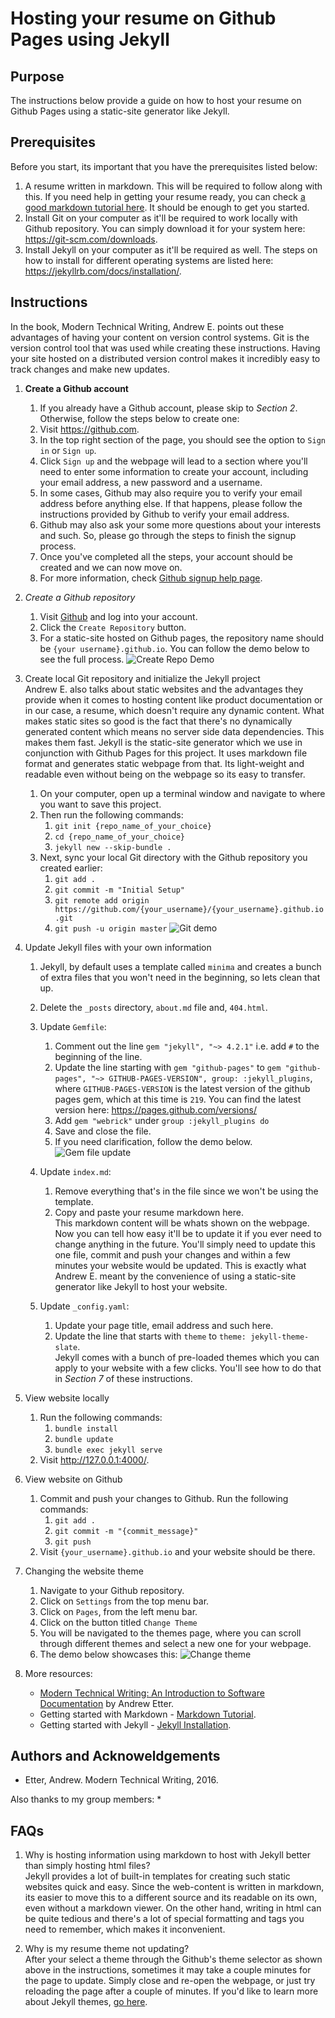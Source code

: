 # Hosting your resume on Github Pages using Jekyll

## Purpose
The instructions below provide a guide on how to host your resume on Github Pages using a static-site generator like Jekyll.

## Prerequisites
Before you start, its important that you have the prerequisites listed below:
1. A resume written in markdown. This will be required to follow along with this. If you need help in getting your resume ready, you can check [a good markdown tutorial here](https://www.markdowntutorial.com/). It should be enough to get you started.
2. Install Git on your computer as it'll be required to work locally with Github repository. You can simply download it for your system here: https://git-scm.com/downloads.
3. Install Jekyll on your computer as it'll be required as well. The steps on how to install for different operating systems are listed here: https://jekyllrb.com/docs/installation/.

## Instructions
In the book, Modern Technical Writing, Andrew E. points out these advantages of having your content on version control systems. Git is the version control tool that was used while creating these instructions. Having your site hosted on a distributed version control makes it incredibly easy to track changes and make new updates. 

1. **Create a Github account**   
    1. If you already have a Github account, please skip to _Section 2_. Otherwise, follow the steps below to create one:
    2. Visit https://github.com. 
    3. In the top right section of the page, you should see the option to `Sign in` or `Sign up`.
    4. Click `Sign up` and the webpage will lead to a section where you'll need to enter some information to create your account, including your email address, a new password and a username.
    5. In some cases, Github may also require you to verify your email address before anything else. If that happens, please follow the instructions provided by Github to verify your email address.
    6. Github may also ask your some more questions about your interests and such. So, please go through the steps to finish the signup process.
    7. Once you've completed all the steps, your account should be created and we can now move on. 
    8. For more information, check [Github signup help page](https://docs.github.com/en/get-started/signing-up-for-github/signing-up-for-a-new-github-account).

2. *Create a Github repository*
    1. Visit [Github](https://github.com) and log into your account.
    2. Click the `Create Repository` button. 
    3. For a static-site hosted on Github pages, the repository name should be `{your username}.github.io`. You can follow the demo below to see the full process.
    ![Create Repo Demo](/resources/create_repo_github.gif)

3. Create local Git repository and initialize the Jekyll project   
Andrew E. also talks about static websites and the advantages they provide when it comes to hosting content like product documentation or in our case, a resume, which doesn't require any dynamic content. What makes static sites so good is the fact that there's no dynamically generated content which means no server side data dependencies. This makes them fast. Jekyll is the static-site generator which we use in conjunction with Github Pages for this project. It uses markdown file format and generates static webpage from that. Its light-weight and readable even without being on the webpage so its easy to transfer.
 
    1. On your computer, open up a terminal window and navigate to where you want to save this project.
    2. Then run the following commands:
        1. `git init {repo_name_of_your_choice}`
        2. `cd {repo_name_of_your_choice}`
        3. `jekyll new --skip-bundle .`
    3. Next, sync your local Git directory with the Github repository you created earlier:
        1. `git add .`
        2. `git commit -m "Initial Setup"`
        3. `git remote add origin https://github.com/{your_username}/{your_username}.github.io.git`
        4. `git push -u origin master`
        ![Git demo](/resources/create_repo_local.gif)

4. Update Jekyll files with your own information
    1. Jekyll, by default uses a template called `minima` and creates a bunch of extra files that you won't need in the beginning, so lets clean that up. 
    2. Delete the `_posts` directory, `about.md` file and, `404.html`.
    3. Update `Gemfile`:
        1. Comment out the line `gem "jekyll", "~> 4.2.1"` i.e. add `#` to the beginning of the line.
        2. Update the line starting with `gem "github-pages"` to `gem "github-pages", "~> GITHUB-PAGES-VERSION", group: :jekyll_plugins`, where `GITHUB-PAGES-VERSION` is the latest version of the github pages gem, which at this time is `219`. You can find the latest version here: https://pages.github.com/versions/
        3. Add `gem "webrick"` under `group :jekyll_plugins do`
        4. Save and close the file.  
        5. If you need clarification, follow the demo below.
            ![Gem file update](/resources/gem_file_edit_final.gif "Logo Title Text 1")
    4. Update `index.md`:
        1. Remove everything that's in the file since we won't be using the template.
        2. Copy and paste your resume markdown here.   
        This markdown content will be whats shown on the webpage. Now you can tell how easy it'll be to update it if you ever need to change anything in the future. You'll simply need to update this one file, commit and push your changes and within a few minutes your website would be updated. This is exactly what Andrew E. meant by the convenience of using a static-site generator like Jekyll to host your website.

    5. Update `_config.yaml`:
        1. Update your page title, email address and such here.
        2. Update the line that starts with `theme` to `theme: jekyll-theme-slate`.   
        Jekyll comes with a bunch of pre-loaded themes which you can apply to your website with a few clicks. You'll see how to do that in _Section 7_ of these instructions.

5. View website locally
    1. Run the following commands:
        1. `bundle install`
        2. `bundle update`
        3. `bundle exec jekyll serve`
    2. Visit http://127.0.0.1:4000/.

6. View website on Github
    1. Commit and push your changes to Github. Run the following commands:
        1. `git add .` 
        2. `git commit -m "{commit_message}"`
        3. `git push`
    2. Visit `{your_username}.github.io` and your website should be there.

7. Changing the website theme
    1. Navigate to your Github repository.
    2. Click on `Settings` from the top menu bar.
    3. Click on `Pages`, from the left menu bar.
    4. Click on the button titled `Change Theme`
    5. You will be navigated to the themes page, where you can scroll through different themes and select a new one for your webpage.
    6. The demo below showcases this:
    ![Change theme](/resources/change_theme.gif)

8. More resources:
    * [Modern Technical Writing: An Introduction to Software Documentation](https://www.amazon.ca/Modern-Technical-Writing-Introduction-Documentation-ebook/dp/B01A2QL9SS) by Andrew Etter.
    * Getting started with Markdown - [Markdown Tutorial](https://www.markdowntutorial.com/).
    * Getting started with Jekyll - [Jekyll Installation](https://jekyllrb.com/docs/installation/windows/).

## Authors and Acknoweldgements
* Etter, Andrew. Modern Technical Writing, 2016.

Also thanks to my group members: 
* 

## FAQs
1. Why is hosting information using markdown to host with Jekyll better than simply hosting html files?   
Jekyll provides a lot of built-in templates for creating such static websites quick and easy. Since the web-content is written in markdown, its easier to move this to a different source and its readable on its own, even without a markdown viewer. On the other hand, writing in html can be quite tedious and there's a lot of special formatting and tags you need to remember, which makes it inconvenient.

2. Why is my resume theme not updating?   
After your select a theme through the Github's theme selector as shown above in the instructions, sometimes it may take a couple minutes for the page to update. Simply close and re-open the webpage, or just try reloading the page after a couple of minutes. If you'd like to learn more about Jekyll themes, [go here](https://jekyllrb.com/docs/themes/).
